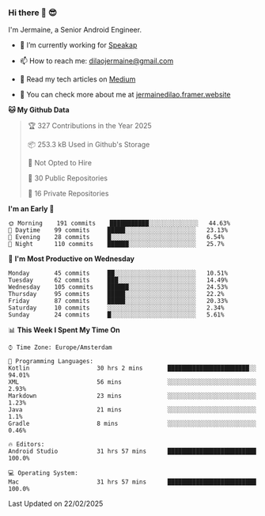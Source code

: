 ### Hi there 👋 😎
I'm Jermaine, a Senior Android Engineer.

- 🔭 I’m currently working for [Speakap](https://www.speakap.com/)

- 📫 How to reach me: dilaojermaine@gmail.com

- 📖 Read my tech articles on [Medium](https://jermainedilao.medium.com/)

- 👀 You can check more about me at [jermainedilao.framer.website](https://jermainedilao.framer.website)

<!--
**jermainedilao/jermainedilao** is a ✨ _special_ ✨ repository because its `README.md` (this file) appears on your GitHub profile.

Here are some ideas to get you started:

- 🔭 I’m currently working on ...
- 🌱 I’m currently learning ...
- 👯 I’m looking to collaborate on ...
- 🤔 I’m looking for help with ...
- 💬 Ask me about ...
- 📫 How to reach me: ...
- 😄 Pronouns: ...
- ⚡ Fun fact: ...
-->

<!--START_SECTION:waka-->
**🐱 My Github Data** 

> 🏆 327 Contributions in the Year 2025
 > 
> 📦 253.3 kB Used in Github's Storage 
 > 
> 🚫 Not Opted to Hire
 > 
> 📜 30 Public Repositories 
 > 
> 🔑 16 Private Repositories  
 > 
**I'm an Early 🐤** 

```text
🌞 Morning    191 commits    ███████████░░░░░░░░░░░░░░   44.63% 
🌆 Daytime    99 commits     █████░░░░░░░░░░░░░░░░░░░░   23.13% 
🌃 Evening    28 commits     █░░░░░░░░░░░░░░░░░░░░░░░░   6.54% 
🌙 Night      110 commits    ██████░░░░░░░░░░░░░░░░░░░   25.7%

```
📅 **I'm Most Productive on Wednesday** 

```text
Monday       45 commits     ██░░░░░░░░░░░░░░░░░░░░░░░   10.51% 
Tuesday      62 commits     ███░░░░░░░░░░░░░░░░░░░░░░   14.49% 
Wednesday    105 commits    ██████░░░░░░░░░░░░░░░░░░░   24.53% 
Thursday     95 commits     █████░░░░░░░░░░░░░░░░░░░░   22.2% 
Friday       87 commits     █████░░░░░░░░░░░░░░░░░░░░   20.33% 
Saturday     10 commits     ░░░░░░░░░░░░░░░░░░░░░░░░░   2.34% 
Sunday       24 commits     █░░░░░░░░░░░░░░░░░░░░░░░░   5.61%

```


📊 **This Week I Spent My Time On** 

```text
⌚︎ Time Zone: Europe/Amsterdam

💬 Programming Languages: 
Kotlin                   30 hrs 2 mins       ███████████████████████░░   94.01% 
XML                      56 mins             ░░░░░░░░░░░░░░░░░░░░░░░░░   2.93% 
Markdown                 23 mins             ░░░░░░░░░░░░░░░░░░░░░░░░░   1.23% 
Java                     21 mins             ░░░░░░░░░░░░░░░░░░░░░░░░░   1.1% 
Gradle                   8 mins              ░░░░░░░░░░░░░░░░░░░░░░░░░   0.46%

🔥 Editors: 
Android Studio           31 hrs 57 mins      █████████████████████████   100.0%

💻 Operating System: 
Mac                      31 hrs 57 mins      █████████████████████████   100.0%

```


 Last Updated on 22/02/2025
<!--END_SECTION:waka-->
